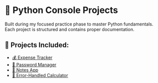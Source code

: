 # 🧠 Python Console Projects

Built during my focused practice phase to master Python fundamentals.  
Each project is structured and contains proper documentation.

## 🚀 Projects Included:
- [💰 Expense Tracker](./Expense_Tracker/README.md)
- [🔐 Password Manager](./Password_Manager/README.md)
- [📓 Notes App](./Notes_App/README.md)
- [🧮 Error-Handled Calculator](./Error_Handled_Calculator/README.md)


